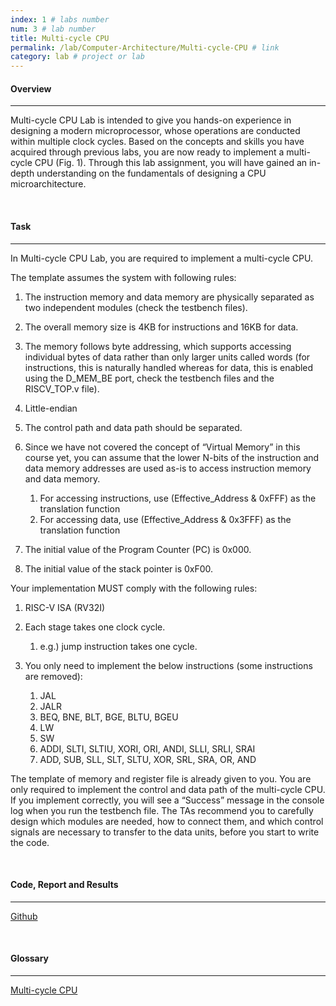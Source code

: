 ```yaml
---
index: 1 # labs number
num: 3 # lab number
title: Multi-cycle CPU
permalink: /lab/Computer-Architecture/Multi-cycle-CPU # link
category: lab # project or lab
---
```


#### **Overview**

---

Multi-cycle CPU Lab is intended to give you hands-on experience in designing a modern microprocessor, whose operations are conducted within multiple clock cycles. Based on the concepts and skills you have acquired through previous labs, you are now ready to implement a multi-cycle CPU (Fig. 1). Through this lab assignment, you will have gained an in-depth understanding on the fundamentals of designing a CPU microarchitecture.

<br>

#### **Task**

---

In Multi-cycle CPU Lab, you are required to implement a multi-cycle CPU.

The template assumes the system with following rules:

1. The instruction memory and data memory are physically separated as two independent modules (check the testbench files).

2. The overall memory size is 4KB for instructions and 16KB for data.

3. The memory follows byte addressing, which supports accessing individual bytes of data rather than only larger units called words (for instructions, this is naturally handled whereas for data, this is enabled using the D_MEM_BE port, check the testbench files and the RISCV_TOP.v file).

4. Little-endian

5. The control path and data path should be separated.

6. Since we have not covered the concept of “Virtual Memory” in this course yet, you can assume that the lower N-bits of the instruction and data memory addresses are used as-is to access instruction memory and data memory.

   1. For accessing instructions, use (Effective_Address & 0xFFF) as the translation function
   2. For accessing data, use (Effective_Address & 0x3FFF) as the translation function

7. The initial value of the Program Counter (PC) is 0x000.

8. The initial value of the stack pointer is 0xF00.

Your implementation MUST comply with the following rules:

1. RISC-V ISA (RV32I)

2. Each stage takes one clock cycle.

   1. e.g.) jump instruction takes one cycle.

3. You only need to implement the below instructions (some instructions are removed):

   1. JAL
   2. JALR
   3. BEQ, BNE, BLT, BGE, BLTU, BGEU
   4. LW
   5. SW
   6. ADDI, SLTI, SLTIU, XORI, ORI, ANDI, SLLI, SRLI, SRAI
   7. ADD, SUB, SLL, SLT, SLTU, XOR, SRL, SRA, OR, AND

The template of memory and register file is already given to you. You are only required to implement the control and data path of the multi-cycle CPU. If you implement correctly, you will see a “Success” message in the console log when you run the testbench file. The TAs recommend you to carefully design which modules are needed, how to connect them, and which control signals are necessary to transfer to the data units, before you start to write the code.

<br>

#### **Code, Report and Results**

---

[Github](https://github.com/Heejinee3/Computer-Architecture/tree/master/Multi-cycle%20CPU)

<br>

#### **Glossary**

---

[Multi-cycle CPU](https://velog.io/@chunjakim/Multi-cycle-CPU)
